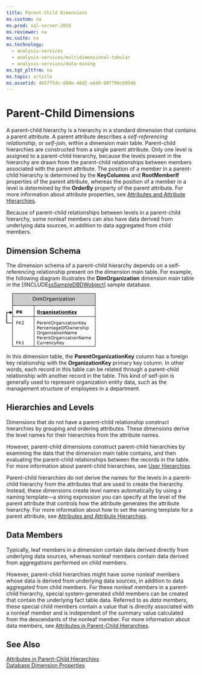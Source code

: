 ```yaml
---
title: Parent-Child Dimensions
ms.custom: na
ms.prod: sql-server-2016
ms.reviewer: na
ms.suite: na
ms.technology: 
  - analysis-services
  - analysis-services/multidimensional-tabular
  - analysis-services/data-mining
ms.tgt_pltfrm: na
ms.topic: article
ms.assetid: 4657f5dc-d88e-48d2-a448-08f79bc89546
---
```

# Parent-Child Dimensions
  A parent\-child hierarchy is a hierarchy in a standard dimension that contains a parent attribute. A parent attribute describes a *self\-referencing relationship*, or *self\-join*, within a dimension main table. Parent\-child hierarchies are constructed from a single parent attribute. Only one level is assigned to a parent\-child hierarchy, because the levels present in the hierarchy are drawn from the parent\-child relationships between members associated with the parent attribute. The position of a member in a parent\-child hierarchy is determined by the **KeyColumns** and **RootMemberIf** properties of the parent attribute, whereas the position of a member in a level is determined by the **OrderBy** property of the parent attribute. For more information about attribute properties, see [Attributes and Attribute Hierarchies](../Topic/Attributes%20and%20Attribute%20Hierarchies.md).  
  
 Because of parent\-child relationships between levels in a parent\-child hierarchy, some nonleaf members can also have data derived from underlying data sources, in addition to data aggregated from child members.  
  
## Dimension Schema  
 The dimension schema of a parent\-child hierarchy depends on a self\-referencing relationship present on the dimension main table. For example, the following diagram illustrates the **DimOrganization** dimension main table in the [!INCLUDE[ssSampleDBDWobject](../../Token/Other/ssSampleDBDWobject_md.md)] sample database.  
  
 ![Self-referencing join in DimOrganization table](../../Images/Image/ImageNotContaina/DimOrganization.gif "DimOrganization")  
  
 In this dimension table, the **ParentOrganizationKey** column has a foreign key relationship with the **OrganizationKey** primary key column. In other words, each record in this table can be related through a parent\-child relationship with another record in the table. This kind of self\-join is generally used to represent organization entity data, such as the management structure of employees in a department.  
  
## Hierarchies and Levels  
 Dimensions that do not have a parent\-child relationship construct hierarchies by grouping and ordering attributes. These dimensions derive the level names for their hierarchies from the attribute names.  
  
 However, parent\-child dimensions construct parent\-child hierarchies by examining the data that the dimension main table contains, and then evaluating the parent\-child relationships between the records in the table. For more information about parent\-child hierarchies, see [User Hierarchies](../Topic/User%20Hierarchies.md).  
  
 Parent\-child hierarchies do not derive the names for the levels in a parent\-child hierarchy from the attributes that are used to create the hierarchy. Instead, these dimensions create level names automatically by using a naming template—a string expression you can specify at the level of the parent attribute that controls how the attribute generates the attribute hierarchy. For more information about how to set the naming template for a parent attribute, see [Attributes and Attribute Hierarchies](../Topic/Attributes%20and%20Attribute%20Hierarchies.md).  
  
## Data Members  
 Typically, leaf members in a dimension contain data derived directly from underlying data sources, whereas nonleaf members contain data derived from aggregations performed on child members.  
  
 However, parent\-child hierarchies might have some nonleaf members whose data is derived from underlying data sources, in addition to data aggregated from child members. For these nonleaf members in a parent\-child hierarchy, special system\-generated child members can be created that contain the underlying fact table data. Referred to as *data members*, these special child members contain a value that is directly associated with a nonleaf member and is independent of the summary value calculated from the descendants of the nonleaf member. For more information about data members, see [Attributes in Parent-Child Hierarchies](../../Topics/TopicNameNotContainA/Attributes-in-Parent-Child-Hierarchies.md).  
  
## See Also  
 [Attributes in Parent-Child Hierarchies](../../Topics/TopicNameNotContainA/Attributes-in-Parent-Child-Hierarchies.md)   
 [Database Dimension Properties](../Topic/Database%20Dimension%20Properties.md)  
  
  